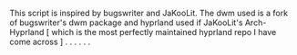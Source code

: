 This script is inspired by bugswriter and JaKooLit.
The dwm used is a fork of bugswriter's dwm package and 
hyprland used if JaKooLit's Arch-Hyprland [ which is the most perfectly maintained hyprland repo I have come across ]
. . .
. .
.
